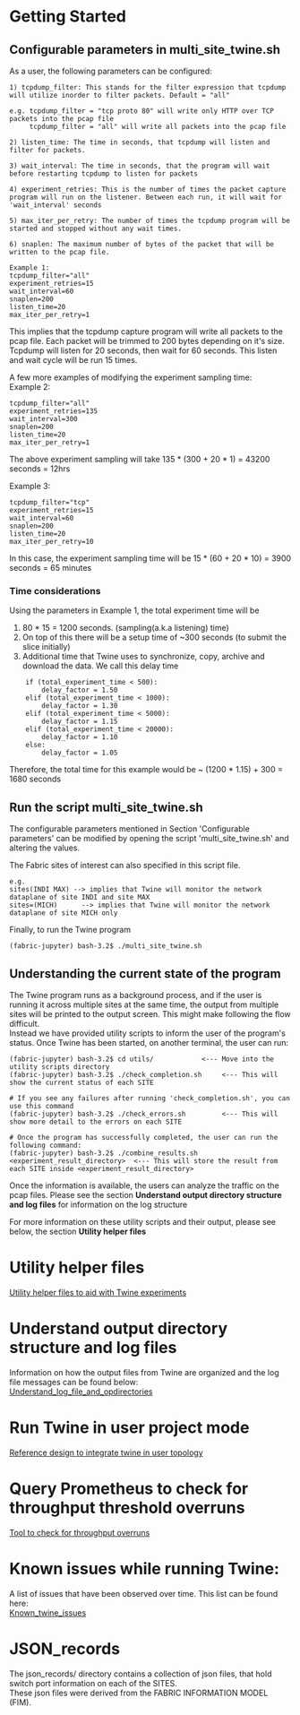 
# Getting Started


## Configurable parameters in multi_site_twine.sh

As a user, the following parameters can be configured:
```
1) tcpdump_filter: This stands for the filter expression that tcpdump will utilize inorder to filter packets. Default = "all"

e.g. tcpdump_filter = "tcp proto 80" will write only HTTP over TCP packets into the pcap file 
     tcpdump_filter = "all" will write all packets into the pcap file

2) listen_time: The time in seconds, that tcpdump will listen and filter for packets. 

3) wait_interval: The time in seconds, that the program will wait before restarting tcpdump to listen for packets

4) experiment_retries: This is the number of times the packet capture program will run on the listener. Between each run, it will wait for 'wait_interval' seconds

5) max_iter_per_retry: The number of times the tcpdump program will be started and stopped without any wait times. 

6) snaplen: The maximum number of bytes of the packet that will be written to the pcap file.

Example 1:
tcpdump_filter="all"
experiment_retries=15
wait_interval=60
snaplen=200
listen_time=20
max_iter_per_retry=1
```

This implies that the tcpdump capture program will write all packets to the pcap file. Each packet will be trimmed to 200 bytes depending on it's size. Tcpdump will listen for 20 seconds, then wait for 60 seconds. This listen and wait cycle will be run 15 times. <br>

A few more examples of modifying the experiment sampling time: <br>
Example 2:
```
tcpdump_filter="all"
experiment_retries=135
wait_interval=300
snaplen=200
listen_time=20
max_iter_per_retry=1

```
The above experiment sampling will take 135 * (300 + 20 * 1) = 43200 seconds = 12hrs <br>

Example 3:
```
tcpdump_filter="tcp"
experiment_retries=15
wait_interval=60
snaplen=200
listen_time=20
max_iter_per_retry=10

```
In this case, the experiment sampling time will be 15 * (60 + 20 * 10) = 3900 seconds = 65 minutes <br>

### Time considerations 

Using the parameters in Example 1, the total experiment time will be <br>
1. 80 * 15 = 1200 seconds. (sampling(a.k.a listening) time)
2. On top of this there will be a setup time of ~300 seconds (to submit the slice initially) 
3. Additional time that Twine uses to synchronize, copy, archive and download the data. We call this delay time
```
    if (total_experiment_time < 500):
        delay_factor = 1.50
    elif (total_experiment_time < 1000):
        delay_factor = 1.30
    elif (total_experiment_time < 5000):
        delay_factor = 1.15
    elif (total_experiment_time < 20000):
        delay_factor = 1.10
    else:
        delay_factor = 1.05

``` 
Therefore, the total time for this example would be ~ (1200 * 1.15) + 300 = 1680 seconds <br> 

## Run the script multi_site_twine.sh
The configurable parameters mentioned in Section 'Configurable parameters' can be modified by opening the script 'multi_site_twine.sh' and altering the values.

The Fabric sites of interest can also specified in this script file. 
```
e.g.
sites(INDI MAX) --> implies that Twine will monitor the network dataplane of site INDI and site MAX
sites=(MICH)      --> implies that Twine will monitor the network dataplane of site MICH only 
```

Finally, to run the Twine program
```
(fabric-jupyter) bash-3.2$ ./multi_site_twine.sh
```
## Understanding the current state of the program
The Twine program runs as a background process, and if the user is running it across multiple sites at the same time, the output from multiple sites will be printed to the output screen. This might make following the flow difficult. <br>
Instead we have provided utility scripts to inform the user of the program's status. Once Twine has been started, on another terminal, the user can run: <br>
```
(fabric-jupyter) bash-3.2$ cd utils/	 		<--- Move into the utility scripts directory
(fabric-jupyter) bash-3.2$ ./check_completion.sh	 <--- This will show the current status of each SITE

# If you see any failures after running 'check_completion.sh', you can use this command
(fabric-jupyter) bash-3.2$ ./check_errors.sh	 	 <--- This will show more detail to the errors on each SITE

# Once the program has successfully completed, the user can run the following command:
(fabric-jupyter) bash-3.2$ ./combine_results.sh <experiment_result_directory>  <--- This will store the result from each SITE inside <experiment_result_directory> 

```
Once the information is available, the users can analyze the traffic on the pcap files. Please see the section **Understand output directory structure and log files** for information on the log structure <br>

For more information on these utility scripts and their output, please see below, the section **Utility helper files** <br>

# Utility helper files

[Utility helper files to aid with Twine experiments](utility_helper.md)

# Understand output directory structure and log files

Information on how the output files from Twine are organized and the log file messages can be found below: <br>
[Understand_log_file_and_opdirectories](understand_log_and_dir.md)

# Run Twine in user project mode
[Reference design to integrate twine in user topology](twine_usermode.md )

# Query Prometheus to check for throughput threshold overruns

[Tool to check for throughput overruns](infrastructure_requests/Readme.md)

# Known issues while running Twine:

A list of issues that have been observed over time. This list can be found here: <br>
[Known_twine_issues](known_twine_issues.md)

# JSON_records

The json_records/ directory contains a collection of json files, that hold switch port information on each of the SITES. <br>
These json files were derived from the FABRIC INFORMATION MODEL (FIM). <br>

